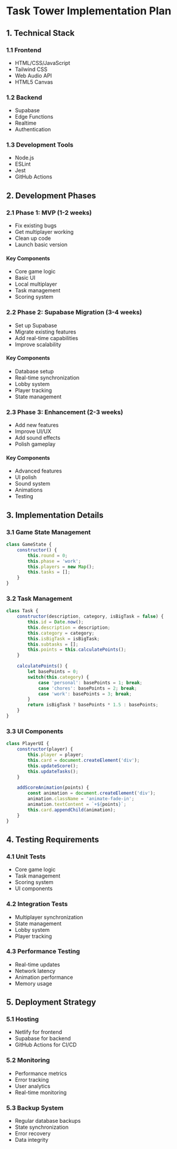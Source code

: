 # Task Tower Implementation Plan

## 1. Technical Stack

### 1.1 Frontend
- HTML/CSS/JavaScript
- Tailwind CSS
- Web Audio API
- HTML5 Canvas

### 1.2 Backend
- Supabase
- Edge Functions
- Realtime
- Authentication

### 1.3 Development Tools
- Node.js
- ESLint
- Jest
- GitHub Actions

## 2. Development Phases

### 2.1 Phase 1: MVP (1-2 weeks)
- Fix existing bugs
- Get multiplayer working
- Clean up code
- Launch basic version

#### Key Components
- Core game logic
- Basic UI
- Local multiplayer
- Task management
- Scoring system

### 2.2 Phase 2: Supabase Migration (3-4 weeks)
- Set up Supabase
- Migrate existing features
- Add real-time capabilities
- Improve scalability

#### Key Components
- Database setup
- Real-time synchronization
- Lobby system
- Player tracking
- State management

### 2.3 Phase 3: Enhancement (2-3 weeks)
- Add new features
- Improve UI/UX
- Add sound effects
- Polish gameplay

#### Key Components
- Advanced features
- UI polish
- Sound system
- Animations
- Testing

## 3. Implementation Details

### 3.1 Game State Management
```javascript
class GameState {
    constructor() {
        this.round = 0;
        this.phase = 'work';
        this.players = new Map();
        this.tasks = [];
    }
}
```

### 3.2 Task Management
```javascript
class Task {
    constructor(description, category, isBigTask = false) {
        this.id = Date.now();
        this.description = description;
        this.category = category;
        this.isBigTask = isBigTask;
        this.subtasks = [];
        this.points = this.calculatePoints();
    }

    calculatePoints() {
        let basePoints = 0;
        switch(this.category) {
            case 'personal': basePoints = 1; break;
            case 'chores': basePoints = 2; break;
            case 'work': basePoints = 3; break;
        }
        return isBigTask ? basePoints * 1.5 : basePoints;
    }
}
```

### 3.3 UI Components
```javascript
class PlayerUI {
    constructor(player) {
        this.player = player;
        this.card = document.createElement('div');
        this.updateScore();
        this.updateTasks();
    }

    addScoreAnimation(points) {
        const animation = document.createElement('div');
        animation.className = 'animate-fade-in';
        animation.textContent = `+${points}`;
        this.card.appendChild(animation);
    }
}
```

## 4. Testing Requirements

### 4.1 Unit Tests
- Core game logic
- Task management
- Scoring system
- UI components

### 4.2 Integration Tests
- Multiplayer synchronization
- State management
- Lobby system
- Player tracking

### 4.3 Performance Testing
- Real-time updates
- Network latency
- Animation performance
- Memory usage

## 5. Deployment Strategy

### 5.1 Hosting
- Netlify for frontend
- Supabase for backend
- GitHub Actions for CI/CD

### 5.2 Monitoring
- Performance metrics
- Error tracking
- User analytics
- Real-time monitoring

### 5.3 Backup System
- Regular database backups
- State synchronization
- Error recovery
- Data integrity
